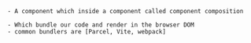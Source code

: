 <!-- component composition -->
    - A component which inside a component called component composition

<!-- Bundler -->
    - Which bundle our code and render in the browser DOM
    - common bundlers are [Parcel, Vite, webpack]
    